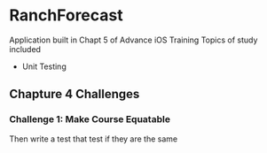 #  RanchForecast

Application built in Chapt 5 of Advance iOS Training Topics of study included

- Unit Testing

## Chapture 4 Challenges

### Challenge 1: Make Course Equatable

Then write a test that test if they are the same
